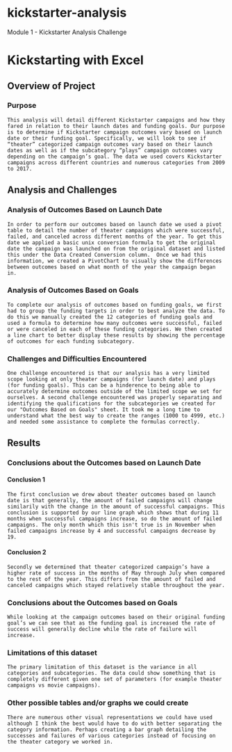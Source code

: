 # kickstarter-analysis
Module 1 - Kickstarter Analysis Challenge
# Kickstarting with Excel

## Overview of Project
	   
### Purpose
	This analysis will detail different Kickstarter campaigns and how they fared in relation to their launch dates and funding goals. Our purpose is to determine if Kickstarter campaign outcomes vary based on launch date or their funding goal. Specifically, we will look to see if “theater” categorized campaign outcomes vary based on their launch dates as well as if the subcategory “plays” campaign outcomes vary depending on the campaign’s goal. The data we used covers Kickstarter campaigns across different countries and numerous categories from 2009 to 2017.

## Analysis and Challenges

### Analysis of Outcomes Based on Launch Date
	In order to perform our outcomes based on launch date we used a pivot table to detail the number of theater campaigns which were successful, failed, and canceled across different months of the year. To get this date we applied a basic unix conversion formula to get the original date the campaign was launched on from the original dataset and listed this under the Data Created Conversion column.  Once we had this information, we created a PivotChart to visually show the differences between outcomes based on what month of the year the campaign began in. 
  
### Analysis of Outcomes Based on Goals
	To complete our analysis of outcomes based on funding goals, we first had to group the funding targets in order to best analyze the data. To do this we manually created the 12 categories of funding goals and used a formula to determine how many outcomes were successful, failed or were canceled in each of these funding categories. We then created a line chart to better display these results by showing the percentage of outcomes for each funding subcategory.   
  
### Challenges and Difficulties Encountered
	One challenge encountered is that our analysis has a very limited scope looking at only theater campaigns (for launch date) and plays (for funding goals). This can be a hinderence to being able to accurately determine outcomes outside of the limited scope we set for ourselves. A second challenge encountered was properly separating and identifying the qualifications for the subcategories we created for our "Outcomes Based on Goals" sheet. It took me a long time to understand what the best way to create the ranges (1000 to 4999, etc.) and needed some assistance to complete the formulas correctly.

## Results

### Conclusions about the Outcomes based on Launch Date

#### Conclusion 1
	The first conclusion we drew about theater outcomes based on launch date is that generally, the amount of failed campaigns will change similarily with the change in the amount of successful campaigns. This conclusion is supported by our line graph which shows that during 11 months when successful campaigns increase, so do the amount of failed campaigns. The only month which this isn't true is in November when failed campaigns increase by 4 and successful campaigns decrease by 19. 
#### Conclusion 2
	Secondly we determined that theater categorized campaign’s have a higher rate of success in the months of May through July when compared to the rest of the year. This differs from the amount of failed and canceled campaigns which stayed relatively stable throughout the year. 

### Conclusions about the Outcomes based on Goals
	While looking at the campaign outcomes based on their original funding goal’s we can see that as the funding goal is increased the rate of success will generally decline while the rate of failure will increase.

### Limitations of this dataset
	The primary limitation of this dataset is the variance in all categories and subcategories. The data could show something that is completely different given one set of parameters (for example theater campaigns vs movie campaigns). 

### Other possible tables and/or graphs we could create
	There are numerous other visual representations we could have used although I think the best would have to do with better separating the category information. Perhaps creating a bar graph detailing the successes and failures of various categories instead of focusing on the theater category we worked in.
